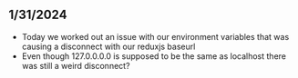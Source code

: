 ## 1/31/2024
- Today we worked out an issue with our environment variables that was causing a disconnect with our reduxjs baseurl
- Even though 127.0.0.0.0 is supposed to be the same as localhost there was still a weird disconnect?
